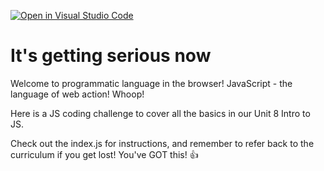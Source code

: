 [![Open in Visual Studio Code](https://classroom.github.com/assets/open-in-vscode-718a45dd9cf7e7f842a935f5ebbe5719a5e09af4491e668f4dbf3b35d5cca122.svg)](https://classroom.github.com/online_ide?assignment_repo_id=14641502&assignment_repo_type=AssignmentRepo)
# It's getting serious now

Welcome to programmatic language in the browser! JavaScript - the language
of web action! Whoop!

Here is a JS coding challenge to cover all the basics in our Unit 8 Intro
to JS.

Check out the index.js for instructions, and remember to refer back to the
curriculum if you get lost! You've GOT this! 👍

